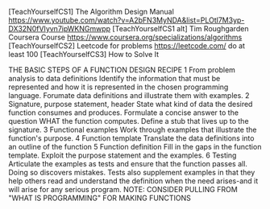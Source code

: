 [TeachYourselfCS1] The Algorithm Design Manual
  https://www.youtube.com/watch?v=A2bFN3MyNDA&list=PLOtl7M3yp-DX32N0fVIyvn7ipWKNGmwpp
[TeachYourselfCS1 alt] Tim Roughgarden Coursera Course
  https://www.coursera.org/specializations/algorithms
[TeachYourselfCS2] Leetcode for problems
  https://leetcode.com/
  do at least 100
[TeachYourselfCS3] How to Solve It









THE BASIC STEPS OF A FUNCTION DESIGN RECIPE
  1 From problem analysis to data definitions
  Identify the information that must be represented and how it is represented in the chosen programming language. Forumate data definitions and illustrate them with examples.
  2 Signature, purpose statement, header
  State what kind of data the desired function consumes and produces. Formulate a concise answer to the question WHAT the function computes. Define a stub that lives up to the signature.
  3 Functional examples
  Work through examples that illustrate the function's purpose.
  4 Function template
  Translate the data definitions into an outline of the function
  5 Function definition
  Fill in the gaps in the function template. Exploit the  purpose statement and the examples.
  6 Testing
  Articulate the examples as tests and ensure that the function passes all. Doing so discovers mistakes. Tests also supplement examples in that they help others read and understand the definition when the need arises-and it will arise for any serious program.
NOTE: CONSIDER PULLING FROM "WHAT IS PROGRAMMING" FOR MAKING FUNCTIONS
